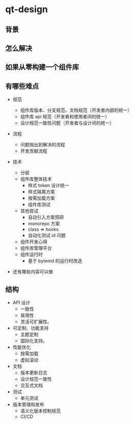# qt-design

## 背景

## 怎么解决

## 如果从零构建一个组件库

## 有哪些难点

- 规范
  - 组件库版本、分支规范、文档规范（开发者内部的统一）
  - 组件库 api 规范（开发者和使用者间的统一）
  - 设计规范一致性问题（开发者与设计间的统一）
- 流程
  - 问题抛出到解决的流程
  - 开发贡献流程
- 技术
  - 分层
  - 组件库整体技术
    - 样式 token 设计统一
    - 样式隔离方案
    - 按需加载方案
    - 组件库测试
  - 其他尝试
    - 自动引入方案预研
    - monorepo 方案
    - class => hooks
    - 自动化测试 id 问题
  - 组件开发心得
  - 组件库管理平台
  - 组件运行时
    - 基于 bytemd 的运行时改造

- 还有哪些内容可以做
  
## 结构

- API 设计
  - 一致性
  - 易用性
  - 灵活可扩展性。
- 可定制、功能支持
  - 主题定制
  - 国际化支持。
- 性能优化
  - 按需加载
  - 虚拟滚动
- 文档
  - 版本更新日志
  - 设计规范一致性
  - 交互式文档
- 测试
  - 单元测试
- 版本管理和发布
  - 语义化版本控制规范
  - CI/CD
